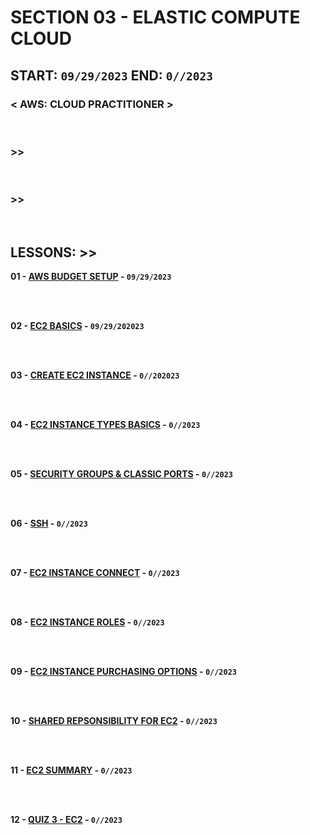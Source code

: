 # SECTION 03 - ELASTIC COMPUTE CLOUD

## **START: `09/29/2023` END: `0//2023`**

### < AWS: CLOUD PRACTITIONER > <br>

<br>

### >>

<br>

### >>

<br>

## LESSONS: >>

**01 - [AWS BUDGET SETUP]() - `09/29/2023`**<br>
<br>

<br>

**02 - [EC2 BASICS]() - `09/29/202023`**<br>
<br>

<br>

**03 - [CREATE EC2 INSTANCE]() - `0//202023`**<br>
<br>

<br>

**04 - [EC2 INSTANCE TYPES BASICS]() - `0//2023`**<br>
<br>

<br>

**05 - [SECURITY GROUPS & CLASSIC PORTS]() - `0//2023`**<br>
<br>

<br>

**06 - [SSH]() - `0//2023`**<br>
<br>

<br>

**07 - [EC2 INSTANCE CONNECT]() - `0//2023`**<br>
<br>

<br>

**08 - [EC2 INSTANCE ROLES]() - `0//2023`**<br>
<br>

<br>

**09 - [EC2 INSTANCE PURCHASING OPTIONS]() - `0//2023`**<br>
<br>

<br>

**10 - [SHARED REPSONSIBILITY FOR EC2]() - `0//2023`**<br>
<br>

<br>

**11 - [EC2 SUMMARY]() - `0//2023`**<br>
<br>

<br>

**12 - [QUIZ 3 - EC2]() - `0//2023`**<br>
<br>

<br>
